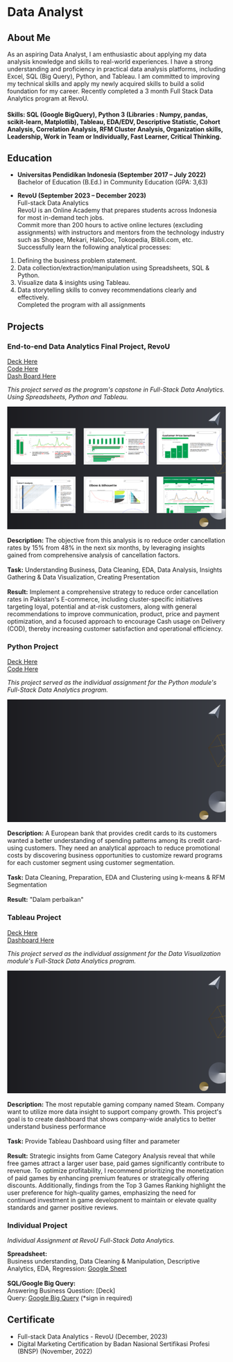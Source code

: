 # Data Analyst
## About Me
As an aspiring Data Analyst, I am enthusiastic about applying my data analysis knowledge and skills to real-world experiences. I have a strong understanding and proficiency in practical data analysis platforms, including Excel, SQL (Big Query), Python, and Tableau. I am committed to improving my technical skills and apply my newly acquired skills to build a solid foundation for my career. Recently completed a 3 month Full Stack Data Analytics program at RevoU.

#### Skills: SQL (Google BigQuery), Python 3 (Libraries : Numpy, pandas, scikit-learn, Matplotlib), Tableau, EDA/EDV, Descriptive Statistic, Cohort Analysis, Correlation Analysis, RFM Cluster Analysis, Organization skills, Leadership, Work in Team or Individually, Fast Learner, Critical Thinking.


## Education
- **Universitas Pendidikan Indonesia (September 2017 – July 2022)** <br />
Bachelor of Education (B.Ed.) in Community Education (GPA: 3,63)
								       		
- **RevoU (September 2023 – December 2023)** <br />
Full-stack Data Analytics <br />
RevoU is an Online Academy that prepares students across Indonesia for most in-demand tech jobs. <br />
Commit more than 200 hours to active online lectures (excluding assignments) with instructors and mentors from the technology industry such as Shopee, Mekari, HaloDoc, Tokopedia, Blibli.com, etc. Successfully learn the following analytical processes:
1. Defining the business problem statement.
2. Data collection/extraction/manipulation using Spreadsheets, SQL & Python.
3. Visualize data & insights using Tableau.
4. Data storytelling skills to convey recommendations clearly and effectively.<br />
Completed the program with all assignments

## Projects
### End-to-end Data Analytics Final Project, RevoU
[Deck Here](https://docs.google.com/presentation/d/1t73Sxwp58UtHs2--A9CwiCZIzCyUs6SVvpq1YGRbVL8/edit?usp=sharing) <br />
[Code Here](https://colab.research.google.com/drive/1fdYNYKBj5hwh8cT7VgLWbOq0miBlQcEF?usp=sharing) <br />
[Dash Board Here](https://public.tableau.com/views/FPPAKISTANE-COMMERCE/Dashboard1?:language=en-US&:display_count=n&:origin=viz_share_link)

_This project served as the program's capstone in Full-Stack Data Analytics. Using Spreadsheets, Python and Tableau._

![End to end Data Analytics](/assets/img/DEEP1.png)

**Description:** The objective from this analysis is ro reduce order cancellation rates by 15% from 48% in the next six months, by leveraging insights gained from comprehensive analysis of cancellation factors. <br />
 <br />
**Task:** Understanding Business, Data Cleaning, EDA, Data Analysis, Insights Gathering & Data Visualization, Creating Presentation <br />
 <br />
**Result:** Implement a comprehensive strategy to reduce order cancellation rates in Pakistan's E-commerce, including cluster-specific initiatives targeting loyal, potential and at-risk customers, along with general recommendations to improve communication, product, price and payment optimization, and a focused approach to encourage Cash usage on Delivery (COD), thereby increasing customer satisfaction and operational efficiency.

### Python Project
[Deck Here](https://docs.google.com/presentation/d/1d8qtDYvQfkjissR584NiwgIqU73BkpQTI9H8uDehjCw/edit?usp=sharing) <br />
[Code Here](https://colab.research.google.com/drive/16AZZ_PcpB7B5ewmlJTUX5ve4FGs-hXfb?usp=sharing)

_This project served as the individual assignment for the Python module's Full-Stack Data Analytics program._

![Python Project](/assets/img/python_project1.png)

**Description:** A European bank that provides credit cards to its customers wanted a better understanding of spending patterns among its credit card-using customers. They need an analytical approach to reduce promotional costs by discovering business opportunities to customize reward programs for each customer segment using customer segmentation. <br />
 <br />
**Task:** Data Cleaning, Preparation, EDA and Clustering using k-means & RFM Segmentation <br />
 <br />
**Result:** "Dalam perbaikan"

### Tableau Project
[Deck Here](https://docs.google.com/presentation/d/1CjGhoDMDAOV3k68DB8BPS3_pMhxWXed4dQb61xnsVEo/edit?usp=sharing) <br />
[Dashboard Here](https://public.tableau.com/views/SteamExecutiveDashboard-VisualizingSteamsBusinessMetrics/STEAMEXECUTIVEDASHBOARD?:language=en-US&:display_count=n&:origin=viz_share_link)

_This project served as the individual assignment for the Data Visualization module's Full-Stack Data Analytics program._

![Tableau Project](/assets/img/python_project1.png)

**Description:** The most reputable gaming company named Steam. Company want to utilize more data insight to support company growth. This project's goal is to create dashboard that shows company-wide analytics to better understand business performance <br />
 <br />
**Task:** Provide Tableau Dashboard using filter and parameter <br />
 <br />
**Result:** Strategic insights from Game Category Analysis reveal that while free games attract a larger user base, paid games significantly contribute to revenue. To optimize profitability, I recommend prioritizing the monetization of paid games by enhancing premium features or strategically offering discounts. Additionally, findings from the Top 3 Games Ranking highlight the user preference for high-quality games, emphasizing the need for continued investment in game development to maintain or elevate quality standards and garner positive reviews.

### Individual Project
_Individual Assignment at RevoU Full-Stack Data Analytics._

**Spreadsheet:** <br />
Business understanding, Data Cleaning & Manipulation, Descriptive Analytics, EDA, Regression: [Google Sheet](https://docs.google.com/spreadsheets/d/1oWXPDHNladlQcUOmKDUtNb-VjAUI8jh2hc4qq5d4yU4/edit?usp=sharing)  <br />
 <br />
**SQL/Google Big Query:** <br />
Answering Business Question: [Deck] <br />
Query: [Google Big Query](https://console.cloud.google.com/bigquery?sq=463715588860:28953c32e0dc4f83bcf7c1adf1f4237e) (*sign in required)

## Certificate
- Full-stack Data Analytics - RevoU (December, 2023)
- Digital Marketing Certification by Badan Nasional Sertifikasi Profesi (BNSP) (November, 2022)

